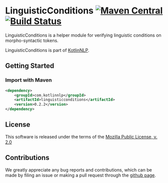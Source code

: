 # LinguisticConditions [![Maven Central](https://img.shields.io/maven-central/v/com.kotlinnlp/linguisticconditions.svg?label=Maven%20Central)](https://search.maven.org/search?q=g:%22com.kotlinnlp%22%20AND%20a:%22linguisticconditions%22) [![Build Status](https://travis-ci.org/KotlinNLP/LinguisticConditions.svg?branch=master)](https://travis-ci.org/KotlinNLP/LinguisticConditions)

LinguisticConditions is a helper module for verifying linguistic conditions on morpho-syntactic tokens.

LinguisticConditions is part of [KotlinNLP](http://kotlinnlp.com/ "KotlinNLP").


## Getting Started

### Import with Maven

```xml
<dependency>
    <groupId>com.kotlinnlp</groupId>
    <artifactId>linguisticconditions</artifactId>
    <version>0.2.2</version>
</dependency>
```


## License

This software is released under the terms of the 
[Mozilla Public License, v. 2.0](https://mozilla.org/MPL/2.0/ "Mozilla Public License, v. 2.0")


## Contributions

We greatly appreciate any bug reports and contributions, which can be made by filing an issue or making a pull 
request through the [github page](https://github.com/KotlinNLP/LinguisticConditions "LinguisticConditions on GitHub").
